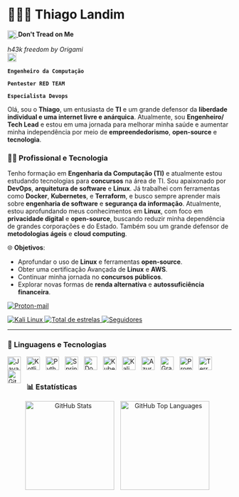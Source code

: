 # 👩🏻‍💻 Thiago Landim 
<a href="https://emoji.gg/emoji/7381-gadsden-flag">
  <img src="https://cdn3.emoji.gg/emojis/7381-gadsden-flag.png" width="20px" height="20px" style="vertical-align: middle;">
</a> 
</a> <strong>Don't Tread on Me</strong>

*h43k freedom by Origami*  
<img src="https://slackmojis.com/emojis/18815-origami-crane/download" width="20px" height="20px" style="vertical-align: middle;">





**`Engenheiro da Computação`**

**`Pentester RED TEAM`**

**`Especialista Devops`**


Olá, sou o **Thiago**, um entusiasta de **TI** e um grande defensor da **liberdade individual e uma internet livre e anárquica**. Atualmente, sou **Engenheiro/ Tech Lead**  e estou em uma jornada para melhorar minha saúde e aumentar minha independência por meio de **empreendedorismo**, **open-source** e **tecnologia**.
### 👨‍💻 Profissional e Tecnologia
Tenho formação em **Engenharia da Computação (TI)** e atualmente estou estudando tecnologias para
**concursos** na área de TI. Sou apaixonado por **DevOps**,
**arquitetura de software** e **Linux**. Já trabalhei com ferramentas como **Docker**, **Kubernetes**, e **Terraform**, e busco sempre aprender mais sobre **engenharia de software** e **segurança da informação**.
Atualmente, estou aprofundando meus conhecimentos em **Linux**, com foco em **privacidade digital** e **open-source**,
buscando reduzir minha dependência de grandes corporações e do Estado. Também sou um grande defensor de
**metodologias ágeis** e **cloud computing**.

🌐 **Objetivos**:
- Aprofundar o uso de **Linux** e ferramentas **open-source**.
- Obter uma certificação Avançada de **Linux** e **AWS**.
- Continuar minha jornada no **concursos públicos**.
- Explorar novas formas de **renda alternativa** e **autossuficiência financeira**.

<p align="left">
   <a href="mailto:devgit.caucus313@passmail.net">
        <img 
            alt="Proton-mail" 
            title="Envie um Email" 
            src="https://img.shields.io/badge/proton%20mail-6D4AFF?style=for-the-badge&logo=protonmail&logoColor=white"
        />
    </a>
  <p align="left">
    <a href="https://www.kali.org">
        <img 
            alt="Kali Linux" 
            title="Visite o site do Kali Linux" 
            src="https://img.shields.io/badge/Kali_Linux-557C94?style=for-the-badge&logo=kali-linux&logoColor=white"
        />
    </a>
    <a href="https://github.com/Thiago-Landim?tab=repositories&sort=stargazers">
    <img 
        alt="Total de estrelas" 
        title="Total de estrelas GitHub" 
        src="https://custom-icon-badges.demolab.com/github/stars/Thiago-Landim?color=55960c&style=for-the-badge&labelColor=488207&logo=star&label=estrelas"
    />
</a>
    <a href="https://github.com/Thiago-Landim?tab=followers">
    <img 
        alt="Seguidores" 
        title="Me siga no GitHub" 
        src="https://custom-icon-badges.demolab.com/github/followers/Thiago-Landim?color=236ad3&labelColor=1155ba&style=for-the-badge&logo=github&label=Seguidores&logoColor=white"
    />
</a>






</p>

---

### 🤖 Linguagens e Tecnologias

<img
align="left"
alt="Java"
title="Java"
width="30px"
style="padding-right: 10px;"
src="https://cdn.jsdelivr.net/gh/devicons/devicon@latest/icons/java/java-original.svg"
/>
<img
align="left"
alt="Kotlin"
title="Kotlin"
width="30px"
style="padding-right: 10px;"
src="https://cdn.jsdelivr.net/gh/devicons/devicon@latest/icons/kotlin/kotlin-original.svg"
/>

<img
align="left"
alt="Python"
title="Python"
width="30px"
style="padding-right: 10px;"
src="https://cdn.jsdelivr.net/gh/devicons/devicon@latest/icons/python/python-original.svg"
/>

<img
align="left"
alt="Spring Boot"
title="Spring Boot"
width="30px"
style="padding-right: 10px;"
src="https://cdn.jsdelivr.net/gh/devicons/devicon@latest/icons/spring/spring-original.svg"
/>



<img
align="left"
alt="Docker"
title="Docker"
width="30px"
style="padding-right: 10px;"
src="https://cdn.jsdelivr.net/gh/devicons/devicon@latest/icons/docker/docker-original.svg"
/>

<img
align="left"
alt="Kubernetes"
title="Kubernetes"
width="30px"
style="padding-right: 10px;"
src="https://cdn.jsdelivr.net/gh/devicons/devicon@latest/icons/kubernetes/kubernetes-plain.svg"
/>


<img
align="left"
alt="Kali Linux"
title="Kali Linux"
width="30px"
style="padding-right: 10px;"
src="https://cdn.jsdelivr.net/gh/devicons/devicon@latest/icons/linux/linux-original.svg"
/>



<img
align="left"
alt="Azure"
title="Azure"
width="30px"
style="padding-right: 10px;"
src="https://cdn.jsdelivr.net/gh/devicons/devicon@latest/icons/azure/azure-original.svg"
/>

<img
align="left"
alt="Grafana"
title="Grafana"
width="30px"
style="padding-right: 10px;"
src="https://cdn.jsdelivr.net/gh/devicons/devicon@latest/icons/grafana/grafana-original.svg"
/>

<img
align="left"
alt="Prometheus"
title="Prometheus"
width="30px"
style="padding-right: 10px;"
src="https://cdn.jsdelivr.net/gh/devicons/devicon@latest/icons/prometheus/prometheus-original.svg"
/>

<img
align="left"
alt="Terraform"
title="Terraform"
width="30px"
style="padding-right: 10px;"
src="https://cdn.jsdelivr.net/gh/devicons/devicon/icons/terraform/terraform-original.svg"
/>
<img
align="left"
alt="Git"
title="Git"
width="30px"
style="padding-right: 10px;"
src="https://cdn.jsdelivr.net/gh/devicons/devicon/icons/git/git-original.svg"
/>


<br/>
<br/>








### 📊 Estatísticas



<p align="center">
  <img 
    alt="GitHub Stats" 
    height="200" 
    style="padding-right: 10px;" 
    src="https://github-readme-stats.vercel.app/api?username=Thiago-Landim&show_icons=true&theme=tokyonight&include_all_commits=true&locale=pt-br&hide=prs" 
  />
  <img
    alt="GitHub Top Languages"
    height="200"
    style="padding-right: 10px;"
    src="https://github-readme-stats.vercel.app/api/top-langs/?username=Thiago-Landim&theme=tokyonight&layout=compact&langs_count=9"
  />
</p>








